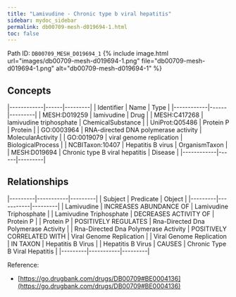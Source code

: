 ```yaml
---
title: "Lamivudine - Chronic type b viral hepatitis"
sidebar: mydoc_sidebar
permalink: db00709-mesh-d019694-1.html
toc: false 
---
```



Path ID: `DB00709_MESH_D019694_1`
{% include image.html url="images/db00709-mesh-d019694-1.png" file="db00709-mesh-d019694-1.png" alt="db00709-mesh-d019694-1" %}

## Concepts

|------------|------|---------|
| Identifier | Name | Type    |
|------------|------|---------|
| MESH:D019259 | lamivudine | Drug |
| MESH:C417268 | lamivudine triphosphate | ChemicalSubstance |
| UniProt:Q05486 | Protein P | Protein |
| GO:0003964 | RNA-directed DNA polymerase activity | MolecularActivity |
| GO:0019079 | viral genome replication | BiologicalProcess |
| NCBITaxon:10407 | Hepatitis B virus | OrganismTaxon |
| MESH:D019694 | Chronic type B viral hepatitis | Disease |
|------------|------|---------|

## Relationships

|---------|-----------|---------|
| Subject | Predicate | Object  |
|---------|-----------|---------|
| Lamivudine | INCREASES ABUNDANCE OF | Lamivudine Triphosphate |
| Lamivudine Triphosphate | DECREASES ACTIVITY OF | Protein P |
| Protein P | POSITIVELY REGULATES | Rna-Directed Dna Polymerase Activity |
| Rna-Directed Dna Polymerase Activity | POSITIVELY CORRELATED WITH | Viral Genome Replication |
| Viral Genome Replication | IN TAXON | Hepatitis B Virus |
| Hepatitis B Virus | CAUSES | Chronic Type B Viral Hepatitis |
|---------|-----------|---------|

Reference: 
  - [https://go.drugbank.com/drugs/DB00709#BE0004136](https://go.drugbank.com/drugs/DB00709#BE0004136)
